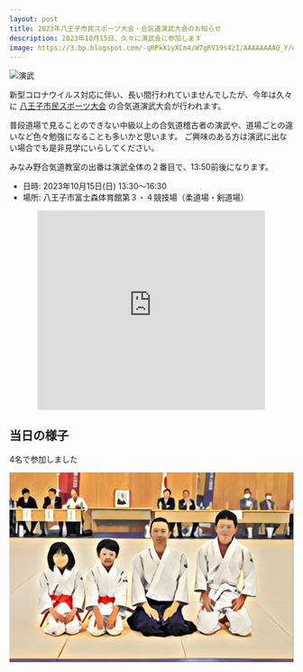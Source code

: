 ```yaml
---
layout: post
title: 2023年八王子市民スポーツ大会・合気道演武大会のお知らせ
description: 2023年10月15日、久々に演武会に参加します
image: https://3.bp.blogspot.com/-qRPkXiyXCm4/W7gRV19s4zI/AAAAAAAAQ_Y/neZxsUkIA4ILf2p5_rF-70doelp--0kKwCLcBGAs/s640/IMG_Gothic_20181006_103259_processed.jpg
---
```

![演武](https://3.bp.blogspot.com/-qRPkXiyXCm4/W7gRV19s4zI/AAAAAAAAQ_Y/neZxsUkIA4ILf2p5_rF-70doelp--0kKwCLcBGAs/s640/IMG_Gothic_20181006_103259_processed.jpg)

新型コロナウイルス対応に伴い、長い間行われていませんでしたが、今年は久々に [八王子市民スポーツ大会](https://www.city.hachioji.tokyo.jp/kurashi/kyoiku/004/003/003/p032526.html) の合気道演武大会が行われます。

普段道場で見ることのできない中級以上の合気道稽古者の演武や、道場ごとの違いなど色々勉強になることも多いかと思います。
ご興味のある方は演武に出ない場合でも是非見学にいらしてください。

みなみ野合気道教室の出番は演武全体の２番目で、13:50前後になります。

- 日時: 2023年10月15日(日) 13:30〜16:30
- 場所: 八王子市富士森体育館第３・４競技場（柔道場・剣道場）

<div style="position:relative;width:80%;padding-top:70%;margin:0 auto;">
<iframe src="https://www.google.com/maps/embed?pb=!1m18!1m12!1m3!1d3242.080917084045!2d139.32002807615464!3d35.65037797259721!2m3!1f0!2f0!3f0!3m2!1i1024!2i768!4f13.1!3m3!1m2!1s0x60191c2ad389a29b%3A0x5bd980fb9a1b2ccc!2z5a-M5aOr5qOu5L2T6IKy6aSo!5e0!3m2!1sja!2sjp!4v1695739391839!5m2!1sja!2sjp" style="position:absolute;width:100%;height:100%;top:0;left:0;border:0;" allowfullscreen="" loading="lazy" referrerpolicy="no-referrer-when-downgrade"></iframe>
</div>

## 当日の様子

4名で参加しました

![center:集合写真](/assets/img/20231015_Enbukai.jpg)
